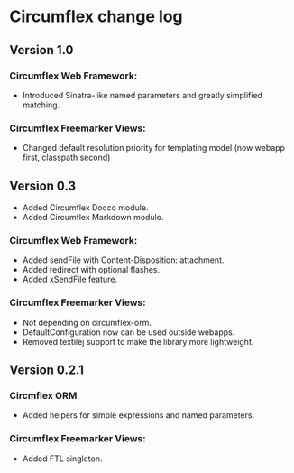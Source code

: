 # Circumflex change log

## Version 1.0

### Circumflex Web Framework:

* Introduced Sinatra-like named parameters and greatly simplified matching.

### Circumflex Freemarker Views:

* Changed default resolution priority for templating model (now webapp first, classpath second)

## Version 0.3

* Added Circumflex Docco module.
* Added Circumflex Markdown module.

### Circumflex Web Framework:

* Added sendFile with Content-Disposition: attachment.
* Added redirect with optional flashes.
* Added xSendFile feature.

### Circumflex Freemarker Views:

* Not depending on circumflex-orm.
* DefaultConfiguration now can be used outside webapps.
* Removed textilej support to make the library more lightweight.

## Version 0.2.1

### Circmflex ORM

* Added helpers for simple expressions and named parameters.

### Circumflex Freemarker Views:

* Added FTL singleton.
